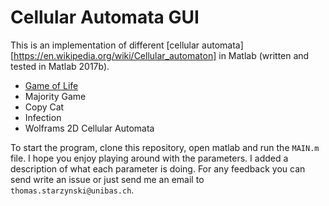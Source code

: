 # Cellular Automata GUI

This is an implementation of different [cellular automata][https://en.wikipedia.org/wiki/Cellular_automaton] in Matlab (written and tested in Matlab 2017b). 
- [Game of Life](https://en.wikipedia.org/wiki/Conway%27s_Game_of_Life)
- Majority Game
- Copy Cat
- Infection
- Wolframs 2D Cellular Automata

To start the program, clone this repository, open matlab and run the `MAIN.m` file. I hope you enjoy playing around with the parameters. I added a description of what each parameter is doing. For any feedback you can send write an issue or just send me an email to `thomas.starzynski@unibas.ch`. 
